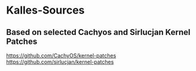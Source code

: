 # Kalles-Sources

## Based on selected Cachyos and Sirlucjan Kernel Patches
https://github.com/CachyOS/kernel-patches
https://github.com/sirlucjan/kernel-patches
